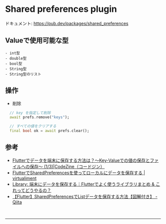 # Shared preferences plugin
ドキュメント: https://pub.dev/packages/shared_preferences

## Valueで使用可能な型
```
- int型
- double型
- bool型
- String型
- String型のリスト
```

## 操作
- 削除
```dart
  // key を指定して削除
  await prefs.remove("keys");

  // すべての値をクリアする
  final bool ok = await prefs.clear();
```
## 参考
- [Flutterでデータを端末に保存する方法は？～Key-Valueでの値の保存とファイルへの保存～ (1/3)|CodeZine（コードジン）](https://codezine.jp/article/detail/16668)
- [FlutterでSharedPreferencesを使ってローカルにデータを保存する | virtualiment](https://virment.com/how-to-use-shared-preferences-in-flutter/)
- [Library: 端末にデータを保存する｜Flutterでよく使うライブラリまとめ &amp; これってどうやるの？](https://zenn.dev/web_tips/books/df8423bbb204a1/viewer/53e4ff)
- [【Flutter】SharedPreferencesでListデータを保存する方法【図解付き】 - Qiita](https://qiita.com/mamoru_takami/items/2d930ee927c048060741)


<br>

---

<br>
